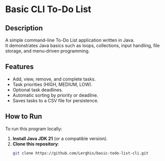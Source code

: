 # Basic CLI To-Do List

## Description
A simple command-line To-Do List application written in Java.  
It demonstrates Java basics such as loops, collections, input handling, file storage, and menu-driven programming.

## Features
- Add, view, remove, and complete tasks.
- Task priorities (HIGH, MEDIUM, LOW).
- Optional task deadlines.
- Automatic sorting by priority or deadline.
- Saves tasks to a CSV file for persistence.

## How to Run
To run this program locally:

1. **Install Java JDK 21** (or a compatible version).
2. **Clone this repository**:
   ```bash
   git clone https://github.com/Lerghis/basic-todo-list-cli.git

